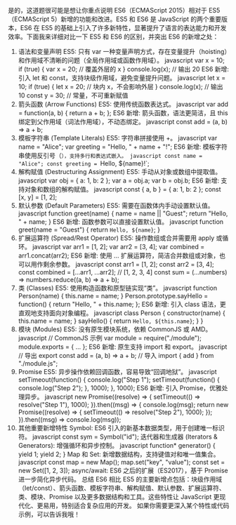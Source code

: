 是的，这道题很可能是想让你重点说明 ES6（ECMAScript 2015）相对于 ES5（ECMAScript 5）新增的功能和改进。ES5 和 ES6 是 JavaScript 的两个重要版本，ES6 在 ES5 的基础上引入了许多新特性，显著提升了语言的表达能力和开发效率。下面我来详细对比一下 ES5 和 ES6 的区别，并突出 ES6 的新增之处：
1. 语法和变量声明
ES5: 只有 var 一种变量声明方式，存在变量提升（hoisting）和作用域不清晰的问题（全局作用域或函数作用域）。
javascript
var x = 10;
if (true) {
  var x = 20; // 覆盖外层的 x
}
console.log(x); // 输出 20
ES6 新增: 引入 let 和 const，支持块级作用域，避免变量提升问题。
javascript
let x = 10;
if (true) {
  let x = 20; // 块内 x，不会影响外层
}
console.log(x); // 输出 10
const y = 30; // 常量，不可重新赋值
2. 箭头函数 (Arrow Functions)
ES5: 使用传统函数表达式。
javascript
var add = function(a, b) {
  return a + b;
};
ES6 新增: 箭头函数，语法更简洁，且 this 绑定到父作用域（词法作用域），不动态绑定。
javascript
const add = (a, b) => a + b;
3. 模板字符串 (Template Literals)
ES5: 字符串拼接使用 +。
javascript
var name = "Alice";
var greeting = "Hello, " + name + "!";
ES6 新增: 模板字符串使用反引号（`），支持多行和表达式嵌入。
javascript
const name = "Alice";
const greeting = `Hello, ${name}!`;
4. 解构赋值 (Destructuring Assignment)
ES5: 手动从对象或数组中提取值。
javascript
var obj = { a: 1, b: 2 };
var a = obj.a;
var b = obj.b;
ES6 新增: 支持对象和数组的解构赋值。
javascript
const { a, b } = { a: 1, b: 2 };
const [x, y] = [1, 2];
5. 默认参数 (Default Parameters)
ES5: 需要在函数体内手动设置默认值。
javascript
function greet(name) {
  name = name || "Guest";
  return "Hello, " + name;
}
ES6 新增: 函数参数可以直接设置默认值。
javascript
function greet(name = "Guest") {
  return `Hello, ${name}`;
}
6. 扩展运算符 (Spread/Rest Operator)
ES5: 操作数组或合并需要用 apply 或循环。
javascript
var arr1 = [1, 2];
var arr2 = [3, 4];
var combined = arr1.concat(arr2);
ES6 新增: 使用 ... 扩展运算符，简洁合并数组或对象，也可以用作剩余参数。
javascript
const arr1 = [1, 2];
const arr2 = [3, 4];
const combined = [...arr1, ...arr2]; // [1, 2, 3, 4]
const sum = (...numbers) => numbers.reduce((a, b) => a + b);
7. 类 (Classes)
ES5: 使用构造函数和原型链实现“类”。
javascript
function Person(name) {
  this.name = name;
}
Person.prototype.sayHello = function() {
  return "Hello, " + this.name;
};
ES6 新增: 引入 class 语法，更直观地支持面向对象编程。
javascript
class Person {
  constructor(name) {
    this.name = name;
  }
  sayHello() {
    return `Hello, ${this.name}`;
  }
}
8. 模块 (Modules)
ES5: 没有原生模块系统，依赖 CommonJS 或 AMD。
javascript
// CommonJS 示例
var module = require("./module");
module.exports = { ... };
ES6 新增: 原生支持 import 和 export。
javascript
// 导出
export const add = (a, b) => a + b;
// 导入
import { add } from "./module.js";
9. Promise
ES5: 异步操作依赖回调函数，容易导致“回调地狱”。
javascript
setTimeout(function() {
  console.log("Step 1");
  setTimeout(function() {
    console.log("Step 2");
  }, 1000);
}, 1000);
ES6 新增: 引入 Promise，优雅处理异步。
javascript
new Promise((resolve) => {
  setTimeout(() => resolve("Step 1"), 1000);
}).then((msg) => {
  console.log(msg);
  return new Promise((resolve) => {
    setTimeout(() => resolve("Step 2"), 1000);
  });
}).then((msg) => console.log(msg));
10. 其他重要新增特性
Symbol: ES6 引入的新基本数据类型，用于创建唯一标识符。
javascript
const sym = Symbol("id");
迭代器和生成器 (Iterators & Generators): 增强循环和异步控制。
javascript
function* generator() {
  yield 1;
  yield 2;
}
Map 和 Set: 新增数据结构，支持键值对和唯一值集合。
javascript
const map = new Map();
map.set("key", "value");
const set = new Set([1, 2, 3]);
async/await: ES6 之后的扩展（ES2017），基于 Promise 进一步简化异步代码。
总结
ES6 相比 ES5 的主要新增点包括：块级作用域（let/const）、箭头函数、模板字符串、解构赋值、默认参数、扩展运算符、类、模块、Promise 以及更多数据结构和工具。这些特性让 JavaScript 更现代化、更易用，特别适合复杂应用的开发。
如果你需要更深入某个特性或代码示例，可以告诉我哦！